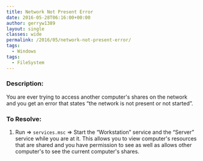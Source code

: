 ```yaml
---
title: Network Not Present Error
date: 2016-05-28T06:16:00+00:00
author: gerryw1389
layout: single
classes: wide
permalink: /2016/05/network-not-present-error/
tags:
  - Windows
tags:
  - FileSystem
---
```

<!--more-->

### Description:

You are ever trying to access another computer's shares on the network and you get an error that states &#8220;the network is not present or not started&#8221;.


### To Resolve:

1. Run => `services.msc` => Start the &#8220;Workstation&#8221; service and the &#8220;Server&#8221; service while you are at it. This allows you to view computer's resources that are shared and you have permission to see as well as allows other computer's to see the current computer's shares.